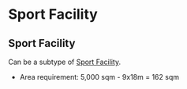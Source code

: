 # Sport Facility

## Sport Facility
Can be a subtype of [Sport Facility]().

* Area requirement: 5,000 sqm - 9x18m = 162 sqm